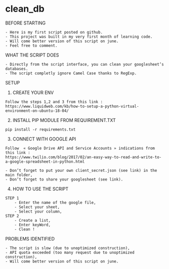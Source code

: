 # clean_db

BEFORE STARTING

	- Here is my first script posted on github. 
	- This project was built in my very first month of learning code. 
	- Will come better version of this script on june. 	
	- Feel free to comment.

WHAT THE SCRIPT DOES

	- Directly from the script interface, you can clean your googlesheet’s databases. 
	- The script completly ignore Camel Case thanks to RegExp.
 
SETUP
  1. CREATE YOUR ENV

    Follow the steps 1,2 and 3 from this link :
    https://www.liquidweb.com/kb/how-to-setup-a-python-virtual-environment-on-ubuntu-18-04/

  2. INSTALL PIP MODULE FROM REQUIREMENT.TXT

	pip install -r requirements.txt

  3. CONNECT WITH GOOGLE API

    Follow  « Google Drive API and Service Accounts » indications from this link :
    https://www.twilio.com/blog/2017/02/an-easy-way-to-read-and-write-to-a-google-spreadsheet-in-python.html

    - Don’t forget to put your own client_secret.json (see link) in the main folder,
    - Don’t forget to share your googlesheet (see link).

  4. HOW TO USE THE SCRIPT

    STEP 1
        - Enter the name of the google file,
        - Select your sheet,
        - Select your column,
    STEP 2
        - Create a list,
        - Enter keyWord,
        - Clean !

PROBLEMS IDENTIFIED

	- The script is slow (due to unoptimized construction),
	- API quota exceeded (too many request due to unoptimized construction),
	- Will come better version of this script on june.
